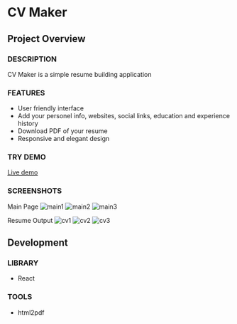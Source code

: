 # CV Maker    

## Project Overview

### DESCRIPTION

CV Maker is a simple resume building application

### FEATURES

- User friendly interface
- Add your personel info, websites, social links, education and experience history
- Download PDF of your resume
- Responsive and elegant design

### TRY DEMO

<a href='https://uguryilmazdev.github.io/cv-project/' target="_blank">Live demo</a>

### SCREENSHOTS

Main Page
![main1](https://user-images.githubusercontent.com/30204158/231879720-cedcd6bd-4685-4ca1-8850-d78817aef165.PNG)
![main2](https://user-images.githubusercontent.com/30204158/231879735-3dbd3c62-3247-4a2e-87c8-e785ea0667eb.PNG)
![main3](https://user-images.githubusercontent.com/30204158/231879745-bccc9640-1f79-4b30-b1d7-ed46f0490660.PNG)

Resume Output
![cv1](https://user-images.githubusercontent.com/30204158/231879759-d50e5d9d-d861-4ac9-868c-0e4c92a63e31.PNG)
![cv2](https://user-images.githubusercontent.com/30204158/231879768-bb331c5e-1d04-4145-97bc-56ba675b94d7.PNG)
![cv3](https://user-images.githubusercontent.com/30204158/231879781-5b0f2b96-4efe-4c1b-9af0-760e0920a257.PNG)

## Development

### LIBRARY

- React

### TOOLS

- html2pdf

